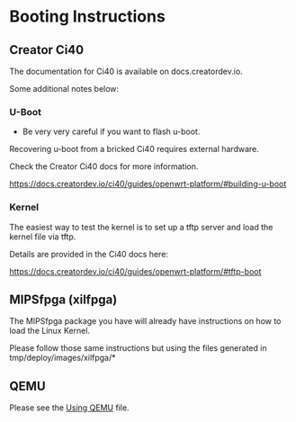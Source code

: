 Booting Instructions
====================

## Creator Ci40

The documentation for Ci40 is available on docs.creatordev.io.

Some additional notes below:

### U-Boot

 * Be very very careful if you want to flash u-boot.

Recovering u-boot from a bricked Ci40 requires external hardware.

Check the Creator Ci40 docs for more information.

https://docs.creatordev.io/ci40/guides/openwrt-platform/#building-u-boot

### Kernel

The easiest way to test the kernel is to set up a tftp server and load the kernel file via tftp.

Details are provided in the Ci40 docs here:

https://docs.creatordev.io/ci40/guides/openwrt-platform/#tftp-boot

## MIPSfpga (xilfpga)

The MIPSfpga package you have will already have instructions on how to load the Linux Kernel.

Please follow those same instructions but using the files generated in tmp/deploy/images/xilfpga/*

## QEMU


Please see the [Using QEMU](README.qemu.md) file.
